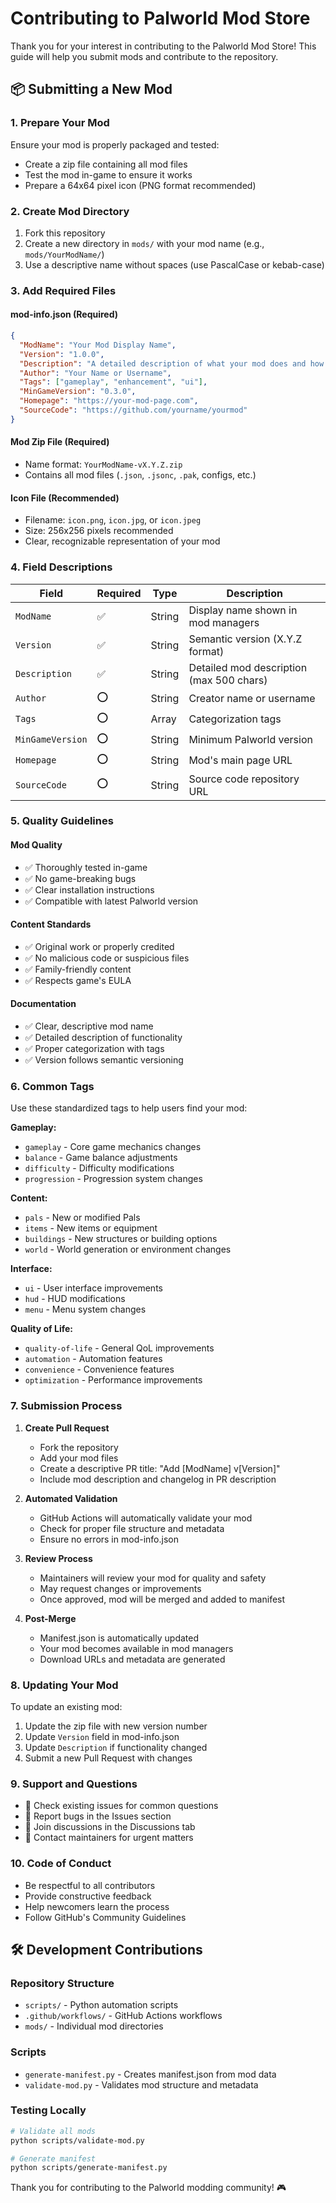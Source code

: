 # Contributing to Palworld Mod Store

Thank you for your interest in contributing to the Palworld Mod Store! This guide will help you submit mods and contribute to the repository.

## 📦 Submitting a New Mod

### 1. Prepare Your Mod

Ensure your mod is properly packaged and tested:
- Create a zip file containing all mod files
- Test the mod in-game to ensure it works
- Prepare a 64x64 pixel icon (PNG format recommended)

### 2. Create Mod Directory

1. Fork this repository
2. Create a new directory in `mods/` with your mod name (e.g., `mods/YourModName/`)
3. Use a descriptive name without spaces (use PascalCase or kebab-case)

### 3. Add Required Files

#### mod-info.json (Required)
```json
{
  "ModName": "Your Mod Display Name",
  "Version": "1.0.0",
  "Description": "A detailed description of what your mod does and how it enhances the game experience.",
  "Author": "Your Name or Username",
  "Tags": ["gameplay", "enhancement", "ui"],
  "MinGameVersion": "0.3.0",
  "Homepage": "https://your-mod-page.com",
  "SourceCode": "https://github.com/yourname/yourmod"
}
```

#### Mod Zip File (Required)
- Name format: `YourModName-vX.Y.Z.zip`
- Contains all mod files (`.json`, `.jsonc`, `.pak`, configs, etc.)

#### Icon File (Recommended)
- Filename: `icon.png`, `icon.jpg`, or `icon.jpeg`
- Size: 256x256 pixels recommended
- Clear, recognizable representation of your mod

### 4. Field Descriptions

| Field | Required | Type | Description |
|-------|----------|------|-------------|
| `ModName` | ✅ | String | Display name shown in mod managers |
| `Version` | ✅ | String | Semantic version (X.Y.Z format) |
| `Description` | ✅ | String | Detailed mod description (max 500 chars) |
| `Author` | ⭕ | String | Creator name or username |
| `Tags` | ⭕ | Array | Categorization tags |
| `MinGameVersion` | ⭕ | String | Minimum Palworld version |
| `Homepage` | ⭕ | String | Mod's main page URL |
| `SourceCode` | ⭕ | String | Source code repository URL |

### 5. Quality Guidelines

#### Mod Quality
- ✅ Thoroughly tested in-game
- ✅ No game-breaking bugs
- ✅ Clear installation instructions
- ✅ Compatible with latest Palworld version

#### Content Standards
- ✅ Original work or properly credited
- ✅ No malicious code or suspicious files
- ✅ Family-friendly content
- ✅ Respects game's EULA

#### Documentation
- ✅ Clear, descriptive mod name
- ✅ Detailed description of functionality
- ✅ Proper categorization with tags
- ✅ Version follows semantic versioning

### 6. Common Tags

Use these standardized tags to help users find your mod:

**Gameplay:**
- `gameplay` - Core game mechanics changes
- `balance` - Game balance adjustments
- `difficulty` - Difficulty modifications
- `progression` - Progression system changes

**Content:**
- `pals` - New or modified Pals
- `items` - New items or equipment
- `buildings` - New structures or building options
- `world` - World generation or environment changes

**Interface:**
- `ui` - User interface improvements
- `hud` - HUD modifications
- `menu` - Menu system changes

**Quality of Life:**
- `quality-of-life` - General QoL improvements
- `automation` - Automation features
- `convenience` - Convenience features
- `optimization` - Performance improvements

### 7. Submission Process

1. **Create Pull Request**
   - Fork the repository
   - Add your mod files
   - Create a descriptive PR title: "Add [ModName] v[Version]"
   - Include mod description and changelog in PR description

2. **Automated Validation**
   - GitHub Actions will automatically validate your mod
   - Check for proper file structure and metadata
   - Ensure no errors in mod-info.json

3. **Review Process**
   - Maintainers will review your mod for quality and safety
   - May request changes or improvements
   - Once approved, mod will be merged and added to manifest

4. **Post-Merge**
   - Manifest.json is automatically updated
   - Your mod becomes available in mod managers
   - Download URLs and metadata are generated

### 8. Updating Your Mod

To update an existing mod:

1. Update the zip file with new version number
2. Update `Version` field in mod-info.json
3. Update `Description` if functionality changed
4. Submit a new Pull Request with changes

### 9. Support and Questions

- 📖 Check existing issues for common questions
- 🐛 Report bugs in the Issues section
- 💬 Join discussions in the Discussions tab
- 📧 Contact maintainers for urgent matters

### 10. Code of Conduct

- Be respectful to all contributors
- Provide constructive feedback
- Help newcomers learn the process
- Follow GitHub's Community Guidelines

## 🛠 Development Contributions

### Repository Structure
- `scripts/` - Python automation scripts
- `.github/workflows/` - GitHub Actions workflows
- `mods/` - Individual mod directories

### Scripts
- `generate-manifest.py` - Creates manifest.json from mod data
- `validate-mod.py` - Validates mod structure and metadata

### Testing Locally
```bash
# Validate all mods
python scripts/validate-mod.py

# Generate manifest
python scripts/generate-manifest.py
```

Thank you for contributing to the Palworld modding community! 🎮